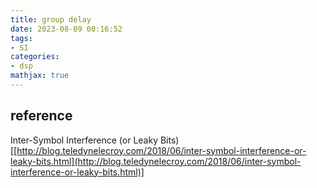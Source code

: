```yaml
---
title: group delay
date: 2023-08-09 00:16:52
tags:
- SI
categories:
- dsp
mathjax: true
---
```






## reference

Inter-Symbol Interference (or Leaky Bits) [[http://blog.teledynelecroy.com/2018/06/inter-symbol-interference-or-leaky-bits.html](http://blog.teledynelecroy.com/2018/06/inter-symbol-interference-or-leaky-bits.html)]


